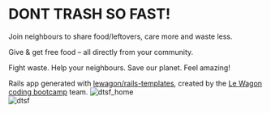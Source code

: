 # DONT TRASH SO FAST!

Join neighbours to share food/leftovers, care more and waste less.

Give & get free food – all directly from your community.

Fight waste. Help your neighbours. Save our planet. Feel amazing!


Rails app generated with [lewagon/rails-templates](https://github.com/lewagon/rails-templates), created by the [Le Wagon coding bootcamp](https://www.lewagon.com) team.
![dtsf_home](https://user-images.githubusercontent.com/98619821/190298245-97cf5977-98a9-411c-96ae-3e7b18d14715.png)
<br>
![dtsf](https://user-images.githubusercontent.com/98619821/190298252-a557e85b-0736-4171-ad1e-8a5a60131e25.png)
